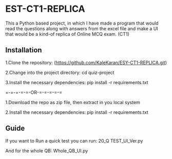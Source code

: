 # EST-CT1-REPLICA
This a Python based project, in which I have made a program that would read the questions along with answers from the excel file and make a UI that would be a kind-of replica of Online MCQ exam. (CT1)

## Installation
1.Clone the repository: (https://github.com/KaleKaran/ESY-CT1-REPLICA.git)  

2.Change into the project directory: cd quiz-project  

3.Install the necessary dependencies: pip install -r requirements.txt  

=-=-=-=-=-OR-=-=-=-=-=
      
1.Download the repo as zip file, then extract in you local system

2.Install the necessary dependencies: pip install -r requirements.txt

## Guide
If you want to Run a quick test you can run: 20_Q TEST_UI_Ver.py  

And for the whole QB: Whole_QB_UI.py  

